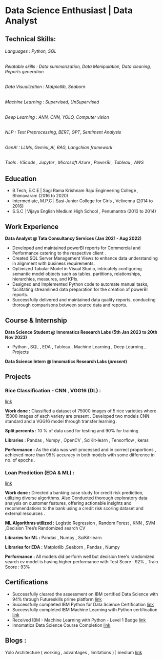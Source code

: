 # Data Science Enthusiast | Data Analyst

## Technical Skills: 
###### Languages : Python, SQL
###### Relatable skills : Data summarization, Data Manipulation, Data cleaning, Reports generation
###### Data Visualization : Matplotlib, Seaborn
###### Machine Learning : Supervised, UnSupervised
###### Deep Learning : ANN, CNN, YOLO, Computer vision
###### NLP : Text Preprocessing, BERT, GPT, Sentiment Analysis
###### GenAI : LLMs, Gemini_AI, RAG, Langchian framework
###### Tools : VScode , Jupyter , Microsoft Azure , PowerBI , Tableau , AWS


## Education
- B.Tech, E.C.E | Sagi Rama Krishnam Raju Engineering College , Bhimavaram (2016 to 2020)								       		
- Intermediate, M.P.C	| Sasi Junior College for Girls , Velivennu (2014 to 2016)	 			        		
- S.S.C | Vijaya English Medium High School , Penumantra (2013 to 2014)


## Work Experience
**Data Analyst @ Tata Consultancy Services (Jan 2021 - Aug 2022)**
- Developed and maintained powerBI reports for Commercial and
Performance catering to the respective client .
- Created SQL Server Management Views to enhance data understanding
in alignment with business requirements.
- Optimized Tabular Model in Visual Studio, intricately configuring
semantic model objects such as tables, partitions, relationships,
hierarchies, measures, and KPIs.
- Designed and Implemented Python code to automate manual tasks,
facilitating streamlined data preparation for the creation of powerBI
reports.
- Successfully delivered and maintained data quality reports, conducting
thorough comparisons between source data and reports.


## Course & Internship
**Data Science Student @ Innomatics Research Labs (5th Jan 2023  to 20th Nov 2023)**
- Python , SQL , EDA , Tableau , Machine Learning , Deep Learning , Projects

**Data Science Intern @ Innomatics Research Labs (*present*)**

## Projects
### Rice Classification - CNN , VGG16 (DL) :
[link](https://github.com/Divyapoojitha/RiceClassificationDL_CNN)

**Work done :** Classified a dataset of 75000 images of 5 rice varieties where 15000 images of
each variety are present . Developed two models CNN standard and a VGG16
model through transfer learning .

**Split percents :** 10 % of data used for testing and 90% for training.

**Libraries :** Pandas , Numpy , OpenCV , SciKit-learn , Tensorflow , keras

**Performance :** As the data was well processed and in correct proportions ,
achieved more than 95% accuracy in both models with some difference in no. of
epochs .


### Loan Prediction (EDA & ML) :
[link](https://github.com/Divyapoojitha/LoanPrediction_EDA_ML)

**Work done :** Directed a banking case study for credit risk prediction, utilizing diverse algorithms. Also Conducted thorough exploratory data analysis on customer features, offering actionable insights and recommendations to the bank using a credit risk scoring dataset and external resources .

**ML Algorithms utilized :** Logistic Regression , Random Forest , KNN , SVM ,Decision Tree’s Randomized search CV

**Libraries for ML :** Pandas , Numpy , SciKit-learn 

**Libraries for EDA :** Matplotlib ,Seaborn , Pandas , Numpy

**Performance :** All models did perform well but decision tree's randomized search cv model is having higher performance with Test Score : 92% , Train Score : 93%



## Certifications
- Successfully cleared the assessment on IBM certified Data Science with 94%
through Futureskills prime platform [link](https://github.com/Divyapoojitha/Certificates/blob/main/FutureSkillsIBMcDS.pdf)
- Successfully completed IBM Python for Data Science Certification [link](https://github.com/Divyapoojitha/Certificates/blob/main/IBM%20Certificate%20_%20PythonForDataScience.pdf)
- Successfully completed IBM Machine Learning with Python certification [link](https://github.com/Divyapoojitha/Certificates/blob/main/IBM%20ML0101EN%20Certificate%20_%20Cognitive%20Class.pdf)
- Received IBM - Machine Learning with Python - Level 1 Badge [link](https://github.com/Divyapoojitha/Certificates/blob/main/Machine_Learning_with_Python___Level_1_Badge20240706-7-itha9t.pdf)
- Innomatics Data Science Course Completion [link](https://github.com/Divyapoojitha/Certificates/blob/main/Innomatics_Data_Science%20Course%20Completion_certificate.pdf)


## Blogs :
Yolo Architecture ( working , advantages , limitations ) | medium  [link](https://medium.com/@divyapoojitha999/yolo-architecture-6a584081363b)
